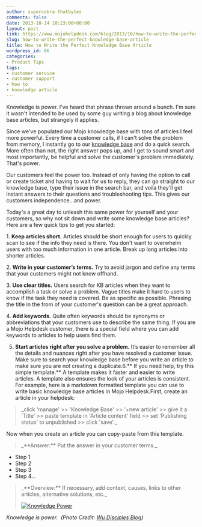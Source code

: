 ```yaml
---
author: supercobra thatbytes
comments: false
date: 2013-10-14 10:23:00+00:00
layout: post
link: https://www.mojohelpdesk.com/blog/2013/10/how-to-write-the-perfect-knowledge-base-article/
slug: how-to-write-the-perfect-knowledge-base-article
title: How to Write the Perfect Knowledge Base Article
wordpress_id: 86
categories:
- Product Tips
tags:
- customer service
- customer support
- how to
- knowledge article
---
```


Knowledge is power. I've heard that phrase thrown around a bunch. I'm sure it wasn't intended to be used by some guy writing a blog about knowledge base articles, but strangely it applies.


Since we've populated our Mojo knowledge base with tons of articles I feel more powerful. Every time a customer calls, if I can't solve the problem from memory, I instantly go to our [knowledge base](http://support.mojohelpdesk.com/) and do a quick search. More often than not, the right answer pops up, and I get to sound smart and most importantly, be helpful and solve the customer's problem immediately. That's power.

Our customers feel the power too. Instead of only having the option to call or create ticket and having to wait for us to reply, they can go straight to our knowledge base, type their issue in the search bar, and voila they'll get instant answers to their questions and troubleshooting tips. This gives our customers independence...and power.

Today's a great day to unleash this same power for yourself and your customers, so why not sit down and write some knowledge base articles? Here are a few quick tips to get you started:

1. **Keep articles short.** Articles should be short enough for users to quickly scan to see if the info they need is there. You don't want to overwhelm users with too much information in one article. Break up long articles into shorter articles.

2. **Write in your customer’s terms.** Try to avoid jargon and define any terms that your customers might not know offhand.

3. **Use clear titles.** Users search for KB articles when they want to accomplish a task or solve a problem. Vague titles make it hard to users to know if the task they need is covered. Be as specific as possible. Phrasing the title in the from of your customer's question can be a great approach.

4. **Add keywords.** Quite often keywords should be synonyms or abbreviations that your customers use to describe the same thing. If you are a Mojo Helpdesk customer, there is a special field where you can add keywords to articles to help users find them.


5. **Start articles right after you solve a problem.** It’s easier to remember all the details and nuances right after you have resolved a customer issue. Make sure to search your knowledge base before you write an article to make sure you are not creating a duplicate.6.** If you need help, try this simple template.** A template makes it faster and easier to write articles. A template also ensures the look of your articles is consistent. For example, here is a markdown formatted template you can use to write basic knowledge base articles in Mojo Helpdesk.First, create an article in your helpdesk:


<blockquote>_click 'manage' >> 'Knowledge Base' >> '+new article' >> give it a 'Title' >> paste template in 'Article content' field >> set 'Publishing status' to unpublished >> click 'save'._</blockquote>


Now when you create an article you can copy-paste from this template.


<blockquote>_**Answer:** Put the answer in your customer terms._</blockquote>


* Step 1
* Step 2
* Step 3
* Step 4...


<blockquote>_**Overview:** If necessary, add context, causes, links to other articles, alternative solutions, etc._

[![Knowledge Power](http://www.mojohelpdesk.com/blog/wordpress/wp-content/uploads/2013/10/Knowledge-Power.png)](http://www.mojohelpdesk.com/blog/wordpress/wp-content/uploads/2013/10/Knowledge-Power.png)</blockquote>




_Knowledge is power.  (Photo Credit: [Wu Disciples Blog](http://wudisciples.blogspot.com/2013/03/wu-tat-thursday-47.html))_





###



